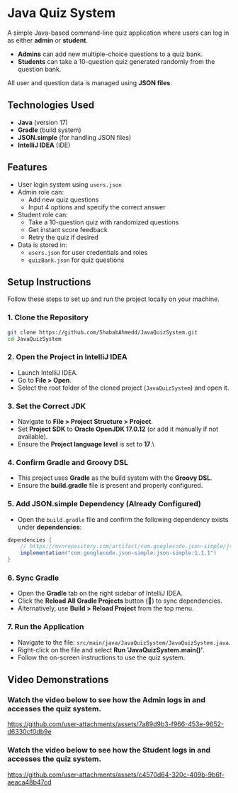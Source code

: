# Java Quiz System
A simple Java-based command-line quiz application where users can log in as either **admin** or **student**.

- **Admins** can add new multiple-choice questions to a quiz bank.
- **Students** can take a 10-question quiz generated randomly from the question bank.

All user and question data is managed using **JSON files**.

## Technologies Used

- **Java** (version 17)
- **Gradle** (build system)
- **JSON.simple** (for handling JSON files)
- **IntelliJ IDEA** (IDE)


## Features

- User login system using `users.json`
- Admin role can:
  - Add new quiz questions
  - Input 4 options and specify the correct answer
- Student role can:
  - Take a 10-question quiz with randomized questions
  - Get instant score feedback
  - Retry the quiz if desired
- Data is stored in:
  - `users.json` for user credentials and roles
  - `quizBank.json` for quiz questions

## Setup Instructions

Follow these steps to set up and run the project locally on your machine.

### 1. Clone the Repository

```bash
git clone https://github.com/ShababAhmedd/JavaQuizSystem.git
cd JavaQuizSystem
```

### 2. Open the Project in IntelliJ IDEA

- Launch IntelliJ IDEA.
- Go to **File > Open**.
- Select the root folder of the cloned project (`JavaQuizSystem`) and open it.


### 3. Set the Correct JDK

- Navigate to **File > Project Structure > Project**.
- Set **Project SDK** to **Oracle OpenJDK 17.0.12** (or add it manually if not available).
- Ensure the **Project language level** is set to **17**.\


### 4. Confirm Gradle and Groovy DSL

- This project uses **Gradle** as the build system with the **Groovy DSL**.
- Ensure the **build.gradle** file is present and properly configured.


### 5. Add JSON.simple Dependency (Already Configured)

- Open the `build.gradle` file and confirm the following dependency exists under **dependencies**:

```groovy
dependencies {
    // https://mvnrepository.com/artifact/com.googlecode.json-simple/json-simple
    implementation("com.googlecode.json-simple:json-simple:1.1.1")
}
```


### 6. Sync Gradle

- Open the **Gradle** tab on the right sidebar of IntelliJ IDEA.
- Click the **Reload All Gradle Projects** button (🔄) to sync dependencies.
- Alternatively, use **Build > Reload Project** from the top menu.


### 7. Run the Application

- Navigate to the file: `src/main/java/JavaQuizSystem/JavaQuizSystem.java`.
- Right-click on the file and select **Run 'JavaQuizSystem.main()'**.
- Follow the on-screen instructions to use the quiz system.


## Video Demonstrations
### Watch the video below to see how the **Admin** logs in and accesses the quiz system.
https://github.com/user-attachments/assets/7a89d9b3-f966-453e-9652-d6330cf0db9e

### Watch the video below to see how the **Student** logs in and accesses the quiz system.
https://github.com/user-attachments/assets/c4570d64-320c-409b-9b6f-aeaca48b47cd
